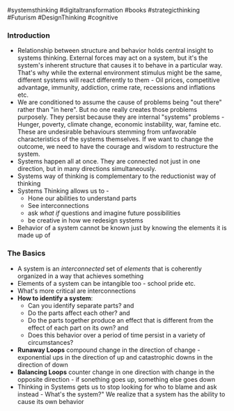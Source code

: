 #systemsthinking #digitaltransformation #books #strategicthinking #Futurism #DesignThinking #cognitive 

### Introduction

- Relationship between structure and behavior holds central insight to systems thinking. External forces may act on a system, but it's the system's inherent structure that causes it to behave in a particular way. That's why while the external environment stimulus might be the same, different systems will react differently to them - Oil prices, competitive advantage, immunity, addiction, crime rate, recessions and inflations etc. 
- We are conditioned to assume the cause of problems being "out there" rather than "in here". But no one really creates those problems purposely. They persist because they are internal "systems" problems - Hunger, poverty, climate change, economic instability, war, famine etc. These are undesirable behaviours stemming from unfavorable characteristics of the systems themselves. If we want to change the outcome, we need to have the courage and wisdom to restructure the system. 
- Systems happen all at once. They are connected not just in one direction, but in many directions simultaneously. 
- Systems way of thinking is complementary to the reductionist way of thinking 
- Systems Thinking allows us to -
	- Hone our abilities to understand parts
	- See interconnections 
	- ask *what if* questions and imagine future possibilities
	- be creative in how we redesign systems 
- Behavior of a system cannot be known just by knowing the elements it is made up of 

### The Basics
- A system is an *interconnected* set of *elements* that is coherently organized in a way that achieves something 
- Elements of a system can be intangible too - school pride etc.
- What's more critical are interconnections
- **How to identify a system**: 
	- Can you identify separate parts? and
	- Do the parts affect each other? and 
	- Do the parts together produce an effect that is different from the effect of each part on its own? and 
	- Does this behavior over a period of time persist in a variety of circumstances? 
- **Runaway Loops** compound change in the direction of change - exponential ups in the direction of up and catastrophic downs in the direction of down
- **Balancing Loops** counter change in one direction with change in the opposite direction - if sonething goes up, something else goes down 
- Thinking in Systems gets us to stop looking for who to blame and ask instead - What's the system?" We realize that a system has the ability to cause its own behavior